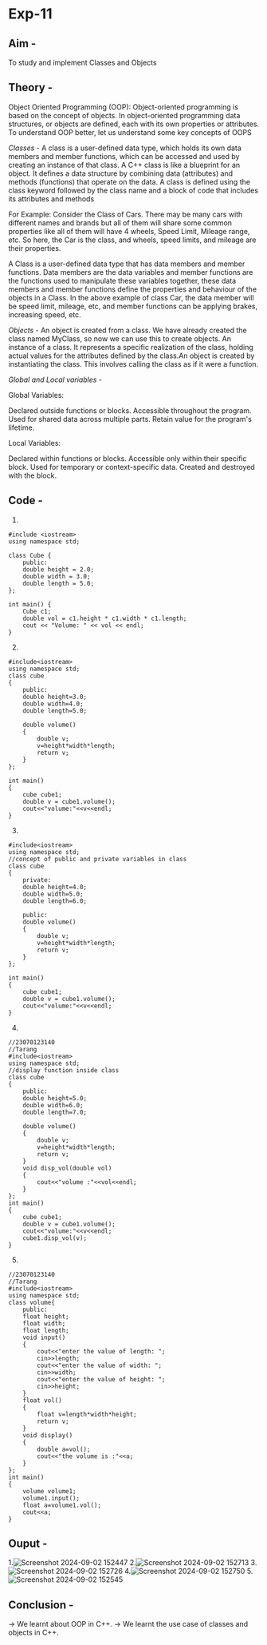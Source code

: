 # Exp-11

## Aim - 
To study and implement Classes and Objects

## Theory - 
Object Oriented Programming (OOP):
Object-oriented programming is based on the concept of objects. In object-oriented programming data structures, or objects are defined, each with its own properties or attributes. To understand OOP better, let us understand some key concepts of OOPS

*Classes* - 
A class is a user-defined data type, which holds its own data members and member functions, which can be accessed and used by creating an instance of that class.
A C++ class is like a blueprint for an object. It defines a data structure by combining data (attributes) and methods (functions) that operate on the data. A class is defined using the class keyword followed by the class name and a block of code that includes its attributes and methods

For Example: Consider the Class of Cars. There may be many cars with different names and brands but all of them will share some common properties like all of them will have 4 wheels, Speed Limit, Mileage range, etc. So here, the Car is the class, and wheels, speed limits, and mileage are their properties.

A Class is a user-defined data type that has data members and member functions.
Data members are the data variables and member functions are the functions used to manipulate these variables together, these data members and member functions define the properties and behaviour of the objects in a Class.
In the above example of class Car, the data member will be speed limit, mileage, etc, and member functions can be applying brakes, increasing speed, etc.

*Objects* - 
An object is created from a class. We have already created the class named MyClass, so now we can use this to create objects.
An instance of a class. It represents a specific realization of the class, holding actual values for the attributes defined by the class.An object is created by instantiating the class. 
This involves calling the class as if it were a function.

*Global and Local variables* - 

Global Variables:

Declared outside functions or blocks.
Accessible throughout the program.
Used for shared data across multiple parts.
Retain value for the program's lifetime.

Local Variables:

Declared within functions or blocks.
Accessible only within their specific block.
Used for temporary or context-specific data.
Created and destroyed with the block.

## Code - 
1. 
```
#include <iostream>
using namespace std;

class Cube {
    public:
    double height = 2.0;
    double width = 3.0;
    double length = 5.0;  
};

int main() {
    Cube c1;
    double vol = c1.height * c1.width * c1.length;  
    cout << "Volume: " << vol << endl;
}
```
2.
```
#include<iostream>
using namespace std;
class cube
{
    public:
    double height=3.0;
    double width=4.0;
    double length=5.0;

    double volume()
    {
        double v;
        v=height*width*length;
        return v;
    }
};

int main()
{
    cube cube1;
    double v = cube1.volume();
    cout<<"volume:"<<v<<endl;
}
```
3.
```
#include<iostream>
using namespace std;
//concept of public and private variables in class
class cube
{
    private:
    double height=4.0;
    double width=5.0;
    double length=6.0;

    public:
    double volume()
    {
        double v;
        v=height*width*length;
        return v;
    }
};

int main()
{
    cube cube1;
    double v = cube1.volume();
    cout<<"volume:"<<v<<endl;
}
```
4.
```
//23070123140
//Tarang
#include<iostream>
using namespace std;
//display function inside class
class cube
{
    public:
    double height=5.0;
    double width=6.0;
    double length=7.0;

    double volume()
    {
        double v;
        v=height*width*length;
        return v;
    }
    void disp_vol(double vol)
    {
        cout<<"volume :"<<vol<<endl;
    }
};
int main()
{
    cube cube1;
    double v = cube1.volume();
    cout<<"volume:"<<v<<endl;
    cube1.disp_vol(v);
}
```
5.
```
//23070123140
//Tarang
#include<iostream>
using namespace std;
class volume{
    public:
    float height;
    float width;
    float length;
    void input()
    {
        cout<<"enter the value of length: ";
        cin>>length;
        cout<<"enter the value of width: ";
        cin>>width;
        cout<<"enter the value of height: ";
        cin>>height;
    }
    float vol()
    {
        float v=length*width*height;
        return v;
    }
    void display()
    {
        double a=vol();
        cout<<"the volume is :"<<a;
    }
};
int main()
{
    volume volume1;
    volume1.input();
    float a=volume1.vol();
    cout<<a;
}
```
## Ouput - 
1.![Screenshot 2024-09-02 152447](https://github.com/user-attachments/assets/34dd77b3-52b6-4d50-8c8b-719f2f634996)
2.![Screenshot 2024-09-02 152713](https://github.com/user-attachments/assets/ef56f8e3-3def-45ce-9634-d51c86f1b2eb)
3.![Screenshot 2024-09-02 152726](https://github.com/user-attachments/assets/7dfef3c4-6ba8-457a-8858-7e2c27281e06)
4.![Screenshot 2024-09-02 152750](https://github.com/user-attachments/assets/b9f3a435-62e3-4956-9aa7-87ccfc4f2885)
5.![Screenshot 2024-09-02 152545](https://github.com/user-attachments/assets/81126083-c627-4822-97c7-0e432f0f6ddc)

## Conclusion - 
→ We learnt about OOP in C++.
→ We learnt the use case of classes and objects in C++.



